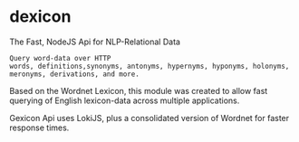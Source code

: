 # dexicon
The Fast, NodeJS Api for NLP-Relational Data

    Query word-data over HTTP
    words, definitions,synonyms, antonyms, hypernyms, hyponyms, holonyms, meronyms, derivations, and more.
    
Based on the Wordnet Lexicon, this module was created to allow fast querying of English lexicon-data across multiple applications.

Gexicon Api uses LokiJS, plus a consolidated version of Wordnet for faster response times.
  
